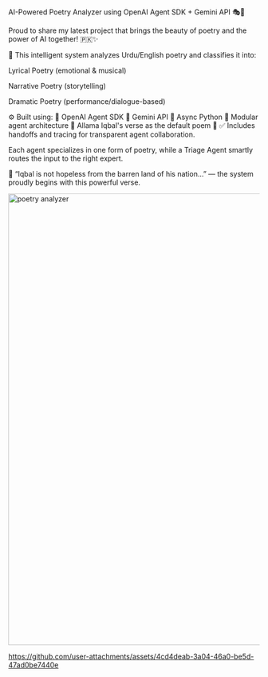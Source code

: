  AI-Powered Poetry Analyzer using OpenAI Agent SDK + Gemini API 🎭📜

Proud to share my latest project that brings the beauty of poetry and the power of AI together! 🇵🇰✨

🧠 This intelligent system analyzes Urdu/English poetry and classifies it into:

Lyrical Poetry (emotional & musical)

Narrative Poetry (storytelling)

Dramatic Poetry (performance/dialogue-based)

⚙️ Built using:
🔹 OpenAI Agent SDK
🔹 Gemini API
🔹 Async Python
🔹 Modular agent architecture
🔹 Allama Iqbal's verse as the default poem 💚
✅ Includes handoffs and tracing for transparent agent collaboration.

Each agent specializes in one form of poetry, while a Triage Agent smartly routes the input to the right expert.

📌 “Iqbal is not hopeless from the barren land of his nation…” — the system proudly begins with this powerful verse.

<img width="1611" height="904" alt="poetry analyzer" src="https://github.com/user-attachments/assets/680c16f9-09bb-41d1-a387-f899aa7370bd" />


https://github.com/user-attachments/assets/4cd4deab-3a04-46a0-be5d-47ad0be7440e












